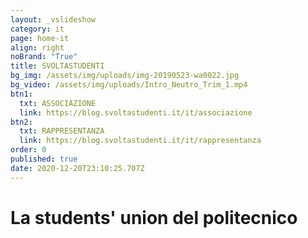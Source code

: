 ```yaml
---
layout: _vslideshow
category: it
page: home-it
align: right
noBrand: "True"
title: SVOLTASTUDENTI
bg_img: /assets/img/uploads/img-20190523-wa0022.jpg
bg_video: /assets/img/uploads/Intro_Neutro_Trim_1.mp4
btn1:
  txt: ASSOCIAZIONE
  link: https://blog.svoltastudenti.it/it/associazione
btn2:
  txt: RAPPRESENTANZA
  link: https://blog.svoltastudenti.it/it/rappresentanza
order: 0
published: true
date: 2020-12-20T23:10:25.707Z
---
```

# La students' union del politecnico